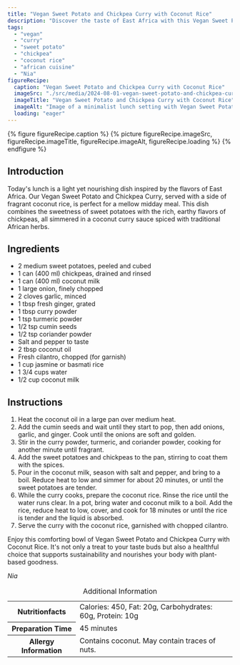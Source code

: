 ```yaml
---
title: "Vegan Sweet Potato and Chickpea Curry with Coconut Rice"
description: "Discover the taste of East Africa with this Vegan Sweet Potato and Chickpea Curry served with fragrant Coconut Rice. A perfect blend for a nutritious lunch."
tags:
  - "vegan"
  - "curry"
  - "sweet potato"
  - "chickpea"
  - "coconut rice"
  - "african cuisine"
  - "Nia"
figureRecipe: 
  caption: "Vegan Sweet Potato and Chickpea Curry with Coconut Rice"
  imageSrc: "./src/media/2024-08-01-vegan-sweet-potato-and-chickpea-curry-with-coconut-rice-4168.png"
  imageTitle: "Vegan Sweet Potato and Chickpea Curry with Coconut Rice"
  imageAlt: "Image of a minimalist lunch setting with Vegan Sweet Potato and Chickpea Curry alongside Coconut Rice, accented by fresh cilantro and elegant utensils, under soft, natural light."
  loading: "eager"
---
```


{% figure figureRecipe.caption %}
{% picture figureRecipe.imageSrc, figureRecipe.imageTitle, figureRecipe.imageAlt, figureRecipe.loading %}
{% endfigure %}

## Introduction

Today's lunch is a light yet nourishing dish inspired by the flavors of East Africa. Our Vegan Sweet Potato and Chickpea Curry, served with a side of fragrant coconut rice, is perfect for a mellow midday meal. This dish combines the sweetness of sweet potatoes with the rich, earthy flavors of chickpeas, all simmered in a coconut curry sauce spiced with traditional African herbs.

## Ingredients

- 2 medium sweet potatoes, peeled and cubed
- 1 can (400 ml) chickpeas, drained and rinsed
- 1 can (400 ml) coconut milk
- 1 large onion, finely chopped
- 2 cloves garlic, minced
- 1 tbsp fresh ginger, grated
- 1 tbsp curry powder
- 1 tsp turmeric powder
- 1/2 tsp cumin seeds
- 1/2 tsp coriander powder
- Salt and pepper to taste
- 2 tbsp coconut oil
- Fresh cilantro, chopped (for garnish)
- 1 cup jasmine or basmati rice
- 1 3/4 cups water
- 1/2 cup coconut milk

## Instructions

1. Heat the coconut oil in a large pan over medium heat.
2. Add the cumin seeds and wait until they start to pop, then add onions, garlic, and ginger. Cook until the onions are soft and golden.
3. Stir in the curry powder, turmeric, and coriander powder, cooking for another minute until fragrant.
4. Add the sweet potatoes and chickpeas to the pan, stirring to coat them with the spices.
5. Pour in the coconut milk, season with salt and pepper, and bring to a boil. Reduce heat to low and simmer for about 20 minutes, or until the sweet potatoes are tender.
6. While the curry cooks, prepare the coconut rice. Rinse the rice until the water runs clear. In a pot, bring water and coconut milk to a boil. Add the rice, reduce heat to low, cover, and cook for 18 minutes or until the rice is tender and the liquid is absorbed.
7. Serve the curry with the coconut rice, garnished with chopped cilantro.

Enjoy this comforting bowl of Vegan Sweet Potato and Chickpea Curry with Coconut Rice. It's not only a treat to your taste buds but also a healthful choice that supports sustainability and nourishes your body with plant-based goodness.

*Nia*

<table><caption class='sr-only'>Additional Information</caption><tr><th>Nutritionfacts</th><td>Calories: 450, Fat: 20g, Carbohydrates: 60g, Protein: 10g&nbsp;</td></tr><tr><th>Preparation Time</th><td>45 minutes&nbsp;</td></tr><tr><th>Allergy Information</th><td>Contains coconut. May contain traces of nuts.&nbsp;</td></tr></table>

